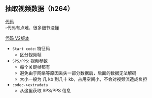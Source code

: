 ## 抽取视频数据（h264）

[代码](../basic/extr_video.c)   
    -代码有点难，很多细节没懂   

[代码 V2版本](../basic/v2/5-4/extra_video_v2.c)

- `Start code`: 特征码
    - 区分视频帧
- `SPS/PPS`: 视频参数
    - 每个关键帧都有
    - 避免由于网络等原因丢失一部分数据后，后面的数据无法解码
    - 大小一般为 几 kb 到几十 kb，占用空间小，不会对视频流造成负担
- `codec->extradata`    
    - 从这里获取 SPS/PPS 信息

